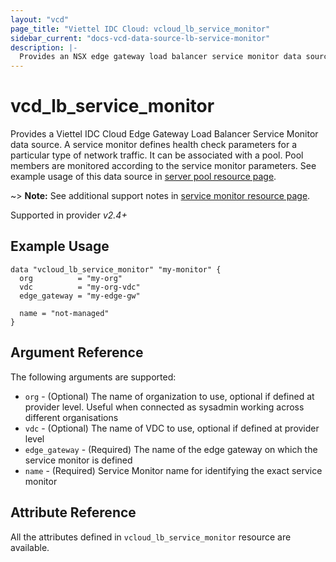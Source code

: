 ```yaml
---
layout: "vcd"
page_title: "Viettel IDC Cloud: vcloud_lb_service_monitor"
sidebar_current: "docs-vcd-data-source-lb-service-monitor"
description: |-
  Provides an NSX edge gateway load balancer service monitor data source.
---
```


# vcd\_lb\_service\_monitor

Provides a Viettel IDC Cloud Edge Gateway Load Balancer Service Monitor data source. A service monitor 
defines health check parameters for a particular type of network traffic. It can be associated with
a pool. Pool members are monitored according to the service monitor parameters. See example usage of
this data source in [server pool resource page](/providers/terraform-viettelidc/vcloud/latest/docs/resources/lb_server_pool).

~> **Note:** See additional support notes in [service monitor resource page](/providers/terraform-viettelidc/vcloud/latest/docs/resources/lb_service_monitor).

Supported in provider *v2.4+*

## Example Usage

```hcl
data "vcloud_lb_service_monitor" "my-monitor" {
  org          = "my-org"
  vdc          = "my-org-vdc"
  edge_gateway = "my-edge-gw"

  name = "not-managed"
}
```

## Argument Reference

The following arguments are supported:

* `org` - (Optional) The name of organization to use, optional if defined at provider level. Useful when connected as sysadmin working across different organisations
* `vdc` - (Optional) The name of VDC to use, optional if defined at provider level
* `edge_gateway` - (Required) The name of the edge gateway on which the service monitor is defined
* `name` - (Required) Service Monitor name for identifying the exact service monitor

## Attribute Reference

All the attributes defined in `vcloud_lb_service_monitor` resource are available.
